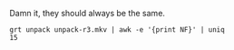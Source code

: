 Damn it, they should always be the same.

    grt unpack unpack-r3.mkv | awk -e '{print NF}' | uniq
    15

